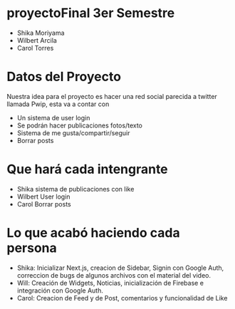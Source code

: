 # proyectoFinal 3er Semestre
  - Shika Moriyama
  - Wilbert Arcila
  - Carol Torres
# Datos del Proyecto
Nuestra idea para el proyecto es hacer una red social parecida a twitter llamada Pwip, esta va a contar con
  - Un sistema de user login
  - Se podrán hacer publicaciones fotos/texto
  - Sistema de me gusta/compartir/seguir
  - Borrar posts
# Que hará cada intengrante
  - Shika sistema de publicaciones con like
  - Wilbert User login
  - Carol Borrar posts
# Lo que acabó haciendo cada persona
  - Shika: Inicializar Next.js, creacion de Sidebar, Signin con Google Auth, correccion de bugs de algunos archivos con el material del video. 
  - Will: Creación de Widgets, Noticias, inicialización de Firebase e integración con Google Auth.
  - Carol: Creacion de Feed y de Post, comentarios y funcionalidad de Like
